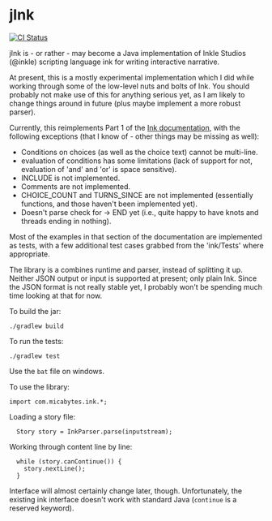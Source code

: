 # jInk

[![CI Status](http://img.shields.io/travis/micabytes/jink.svg?style=flat)](https://travis-ci.org/micabytes/jink)

jInk is - or rather - may become a Java implementation of Inkle Studios (@inkle) scripting language ink for writing interactive narrative.

At present, this is a mostly experimental implementation which I did while working through some of the low-level nuts and bolts of Ink. You should probably not make use of this for anything serious yet, as I am likely to change things around in future (plus maybe implement a more robust parser).

Currently, this reimplements Part 1 of the [Ink documentation](https://github.com/inkle/ink/blob/master/Documentation/WritingWithInk.md), with the following exceptions (that I know of - other things may be missing as well):
- Conditions on choices (as well as the choice text) cannot be multi-line.
- evaluation of conditions has some limitations (lack of support for not, evaluation of 'and' and 'or' is space sensitive).  
- INCLUDE is not implemented.
- Comments are not implemented.
- CHOICE_COUNT and TURNS_SINCE are not implemented (essentially functions, and those haven't been implemented yet).
- Doesn't parse check for -> END yet (i.e., quite happy to have knots and threads ending in nothing).

Most of the examples in that section of the documentation are implemented as tests, with a few additional test cases grabbed from the 'ink/Tests' where appropriate.

The library is a combines runtime and parser, instead of splitting it up. Neither JSON output or input is supported at present; only plain Ink. Since the JSON format is not really stable yet, I probably won't be spending much time looking at that for now.

To build the jar:
```
./gradlew build
```

To run the tests:
```
./gradlew test
```
Use the `bat` file on windows.

To use the library:

```
import com.micabytes.ink.*;
```

Loading a story file:
```
  Story story = InkParser.parse(inputstream);
```

Working through content line by line:
```
  while (story.canContinue()) {
    story.nextLine();
  }
```

Interface will almost certainly change later, though. Unfortunately, the existing ink interface doesn't work with standard Java (`continue` is a reserved keyword).


